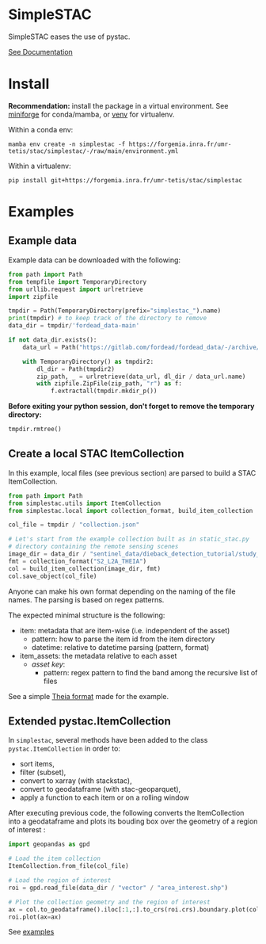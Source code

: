 # SimpleSTAC

SimpleSTAC eases the use of pystac.

[See Documentation](https://simplestac-umr-tetis-stac-e5919c76d0463bc6d6669060b20af6f73f2a8.pages.mia.inra.fr)

# Install

__Recommendation:__ install the package in a virtual environment. See
[miniforge](https://github.com/conda-forge/miniforge) for conda/mamba, or 
[venv](https://docs.python.org/3/library/venv.html) for virtualenv.

Within a conda env:
```shell
mamba env create -n simplestac -f https://forgemia.inra.fr/umr-tetis/stac/simplestac/-/raw/main/environment.yml
```

Within a virtualenv:
```shell
pip install git+https://forgemia.inra.fr/umr-tetis/stac/simplestac
```

# Examples

## Example data
Example data can be downloaded with the following:
```python
from path import Path
from tempfile import TemporaryDirectory
from urllib.request import urlretrieve
import zipfile

tmpdir = Path(TemporaryDirectory(prefix="simplestac_").name)
print(tmpdir) # to keep track of the directory to remove
data_dir = tmpdir/'fordead_data-main'

if not data_dir.exists():
    data_url = Path("https://gitlab.com/fordead/fordead_data/-/archive/main/fordead_data-main.zip")

    with TemporaryDirectory() as tmpdir2:
        dl_dir = Path(tmpdir2)
        zip_path, _ = urlretrieve(data_url, dl_dir / data_url.name)
        with zipfile.ZipFile(zip_path, "r") as f:
            f.extractall(tmpdir.mkdir_p())

```

__Before exiting your python session, don't forget to remove the temporary directory:__
```python
tmpdir.rmtree()
```

## Create a local STAC ItemCollection

In this example, local files (see previous section) are parsed to build
a STAC ItemCollection.

```python
from path import Path
from simplestac.utils import ItemCollection
from simplestac.local import collection_format, build_item_collection

col_file = tmpdir / "collection.json"

# Let's start from the example collection built as in static_stac.py
# directory containing the remote sensing scenes
image_dir = data_dir / "sentinel_data/dieback_detection_tutorial/study_area"
fmt = collection_format("S2_L2A_THEIA")
col = build_item_collection(image_dir, fmt)
col.save_object(col_file)

```

Anyone can make his own format depending on the naming of the file names.
The parsing is based on regex patterns.

The expected minimal structure is the following:
- item: metadata that are item-wise (i.e. independent of the asset)
  - pattern: how to parse the item id from the item directory
  - datetime: relative to datetime parsing (pattern, format)
- item_assets: the metadata relative to each asset
  - _asset key_:
    - pattern: regex pattern to find the band among the recursive list of files

See a simple [Theia format](https://forgemia.inra.fr/umr-tetis/stac/simplestac/-/blob/main/simplestac/formats/S2_L2A_THEIA.json?ref_type=heads) made for the example.

## Extended pystac.ItemCollection

In `simplestac`, several methods have been added to the class `pystac.ItemCollection` in order to:

  - sort items,
  - filter (subset),
  - convert to xarray (with stackstac),
  - convert to geodataframe (with stac-geoparquet),
  - apply a function to each item or on a rolling window

After executing previous code, the following converts the ItemCollection into 
a geodataframe and plots its bouding box over the geometry of a region of interest :
```python
import geopandas as gpd

# Load the item collection
ItemCollection.from_file(col_file)

# Load the region of interest
roi = gpd.read_file(data_dir / "vector" / "area_interest.shp")

# Plot the collection geometry and the region of interest
ax = col.to_geodataframe().iloc[:1,:].to_crs(roi.crs).boundary.plot(color="red")
roi.plot(ax=ax)
```

See [examples](https://forgemia.inra.fr/umr-tetis/stac/simplestac/-/tree/main/examples)